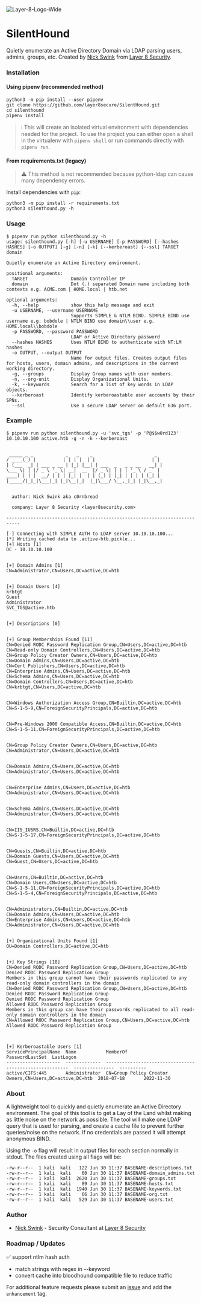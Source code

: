 ![Layer-8-Logo-Wide](https://user-images.githubusercontent.com/8293038/96061566-93d8af00-0e61-11eb-8b84-3fd207290be2.png)

# SilentHound
Quietly enumerate an Active Directory Domain via LDAP parsing users, admins, groups, etc. Created by [Nick Swink](https://github.com/nickswink) from [Layer 8 Security](https://layer8security.com).

### Installation

#### Using pipenv (recommended method)
    python3 -m pip install --user pipenv
    git clone https://github.com/layer8secure/SilentHound.git
    cd silenthound
    pipenv install

> :information_source: This will create an isolated virtual environment with dependencies needed for the project. To use the project you can either open a 
shell in the virtualenv with `pipenv shell` or run commands directly with `pipenv run`.

#### From requirements.txt (legacy)
> :warning: This method is not recommended because python-ldap can cause many dependency errors.

Install dependencies with `pip`:

    python3 -m pip install -r requirements.txt
    python3 silenthound.py -h

### Usage
    $ pipenv run python silenthound.py -h
    usage: silenthound.py [-h] [-u USERNAME] [-p PASSWORD] [--hashes HASHES] [-o OUTPUT] [-g] [-n] [-k] [--kerberoast] [--ssl] TARGET domain

    Quietly enumerate an Active Directory environment.

    positional arguments:
      TARGET                Domain Controller IP
      domain                Dot (.) separated Domain name including both contexts e.g. ACME.com | HOME.local | htb.net

    optional arguments:
      -h, --help            show this help message and exit
      -u USERNAME, --username USERNAME
                            Supports SIMPLE & NTLM BIND. SIMPLE BIND use username e.g. bobdole | NTLM BIND use domain\\user e.g. HOME.local\\bobdole
      -p PASSWORD, --password PASSWORD
                            LDAP or Active Directory password
      --hashes HASHES       Uses NTLM BIND to authenticate with NT:LM hashes
      -o OUTPUT, --output OUTPUT
                            Name for output files. Creates output files for hosts, users, domain admins, and descriptions in the current working directory.
      -g, --groups          Display Group names with user members.
      -n, --org-unit        Display Organizational Units.
      -k, --keywords        Search for a list of key words in LDAP objects.
      --kerberoast          Identify kerberoastable user accounts by their SPNs.
      --ssl                 Use a secure LDAP server on default 636 port.  


### Example
    $ pipenv run python silenthound.py -u 'svc_tgs' -p 'P@$$w0rd123' 10.10.10.100 active.htb -g -n -k --kerberoast


     _____ _ _            _   _    _                       _ 
    / ____(_) |          | | | |  | |                     | |
    | (___  _| | ___ _ __ | |_| |__| | ___  _   _ _ __   __| |
    \___ \| | |/ _ \ '_ \| __|  __  |/ _ \| | | | '_ \ / _` |
    ____) | | |  __/ | | | |_| |  | | (_) | |_| | | | | (_| |
    |_____/|_|_|\___|_| |_|\__|_|  |_|\___/ \__,_|_| |_|\__,_|


      author: Nick Swink aka c0rnbread

      company: Layer 8 Security <layer8security.com>
      
    ---------------------------------------------------------------------------

    [-] Connecting with SIMPLE AUTH to LDAP server 10.10.10.100...
    [*] Writing cached data to .active-htb.pickle...
    [+] Hosts [1]
    DC - 10.10.10.100


    [+] Domain Admins [1]
    CN=Administrator,CN=Users,DC=active,DC=htb


    [+] Domain Users [4]
    krbtgt
    Guest
    Administrator
    SVC_TGS@active.htb


    [+] Descriptions [0]


    [+] Group Memberships Found [11]
    CN=Denied RODC Password Replication Group,CN=Users,DC=active,DC=htb
    CN=Read-only Domain Controllers,CN=Users,DC=active,DC=htb
    CN=Group Policy Creator Owners,CN=Users,DC=active,DC=htb
    CN=Domain Admins,CN=Users,DC=active,DC=htb
    CN=Cert Publishers,CN=Users,DC=active,DC=htb
    CN=Enterprise Admins,CN=Users,DC=active,DC=htb
    CN=Schema Admins,CN=Users,DC=active,DC=htb
    CN=Domain Controllers,CN=Users,DC=active,DC=htb
    CN=krbtgt,CN=Users,DC=active,DC=htb


    CN=Windows Authorization Access Group,CN=Builtin,DC=active,DC=htb
    CN=S-1-5-9,CN=ForeignSecurityPrincipals,DC=active,DC=htb


    CN=Pre-Windows 2000 Compatible Access,CN=Builtin,DC=active,DC=htb
    CN=S-1-5-11,CN=ForeignSecurityPrincipals,DC=active,DC=htb


    CN=Group Policy Creator Owners,CN=Users,DC=active,DC=htb
    CN=Administrator,CN=Users,DC=active,DC=htb


    CN=Domain Admins,CN=Users,DC=active,DC=htb
    CN=Administrator,CN=Users,DC=active,DC=htb


    CN=Enterprise Admins,CN=Users,DC=active,DC=htb
    CN=Administrator,CN=Users,DC=active,DC=htb


    CN=Schema Admins,CN=Users,DC=active,DC=htb
    CN=Administrator,CN=Users,DC=active,DC=htb


    CN=IIS_IUSRS,CN=Builtin,DC=active,DC=htb
    CN=S-1-5-17,CN=ForeignSecurityPrincipals,DC=active,DC=htb


    CN=Guests,CN=Builtin,DC=active,DC=htb
    CN=Domain Guests,CN=Users,DC=active,DC=htb
    CN=Guest,CN=Users,DC=active,DC=htb


    CN=Users,CN=Builtin,DC=active,DC=htb
    CN=Domain Users,CN=Users,DC=active,DC=htb
    CN=S-1-5-11,CN=ForeignSecurityPrincipals,DC=active,DC=htb
    CN=S-1-5-4,CN=ForeignSecurityPrincipals,DC=active,DC=htb


    CN=Administrators,CN=Builtin,DC=active,DC=htb
    CN=Domain Admins,CN=Users,DC=active,DC=htb
    CN=Enterprise Admins,CN=Users,DC=active,DC=htb
    CN=Administrator,CN=Users,DC=active,DC=htb


    [+] Organizational Units Found [1]
    OU=Domain Controllers,DC=active,DC=htb


    [+] Key Strings [18]
    CN=Denied RODC Password Replication Group,CN=Users,DC=active,DC=htb
    Denied RODC Password Replication Group
    Members in this group cannot have their passwords replicated to any read-only domain controllers in the domain
    CN=Denied RODC Password Replication Group,CN=Users,DC=active,DC=htb
    Denied RODC Password Replication Group
    Denied RODC Password Replication Group
    Allowed RODC Password Replication Group
    Members in this group can have their passwords replicated to all read-only domain controllers in the domain
    CN=Allowed RODC Password Replication Group,CN=Users,DC=active,DC=htb
    Allowed RODC Password Replication Group
   


    [+] Kerberoastable Users [1]
    ServicePrincipalName  Name           MemberOf                                                  PasswordLastSet  LastLogon  
    --------------------  -------------  --------------------------------------------------------  ---------------  ----------
    active/CIFS:445       Administrator  CN=Group Policy Creator Owners,CN=Users,DC=active,DC=htb  2018-07-18       2022-11-30 




### About
A lightweight tool to quickly and quietly enumerate an Active Directory environment. The goal of this tool is to get a Lay of the Land whilst making as little noise on the network as possible. The tool will make one LDAP query that is used for parsing, and create a cache file to prevent further queries/noise on the network. If no credentials are passed it will attempt anonymous BIND. 

Using the `-o` flag will result in output files for each section normally in stdout. The files created using all flags will be:

    -rw-r--r--  1 kali  kali   122 Jun 30 11:37 BASENAME-descriptions.txt
    -rw-r--r--  1 kali  kali    60 Jun 30 11:37 BASENAME-domain_admins.txt
    -rw-r--r--  1 kali  kali  2620 Jun 30 11:37 BASENAME-groups.txt
    -rw-r--r--  1 kali  kali    89 Jun 30 11:37 BASENAME-hosts.txt
    -rw-r--r--  1 kali  kali  1940 Jun 30 11:37 BASENAME-keywords.txt
    -rw-r--r--  1 kali  kali    66 Jun 30 11:37 BASENAME-org.txt
    -rw-r--r--  1 kali  kali   529 Jun 30 11:37 BASENAME-users.txt


### Author
- [Nick Swink](https://github.com/nickswink) - Security Consultant at [Layer 8 Security](https://layer8security.com)

### Roadmap / Updates
:white_check_mark: support ntlm hash auth
- match strings with regex in --keyword
- convert cache into bloodhound compatible file to reduce traffic


For additional feature requests please submit an [issue](https://github.com/layer8secure/SilentHound/issues/new) and add the `enhancement` tag.



